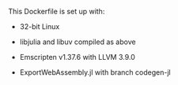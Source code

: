 This Dockerfile is set up with:

* 32-bit Linux

* libjulia and libuv compiled as above

* Emscripten v1.37.6 with LLVM 3.9.0

* ExportWebAssembly.jl with branch codegen-jl


